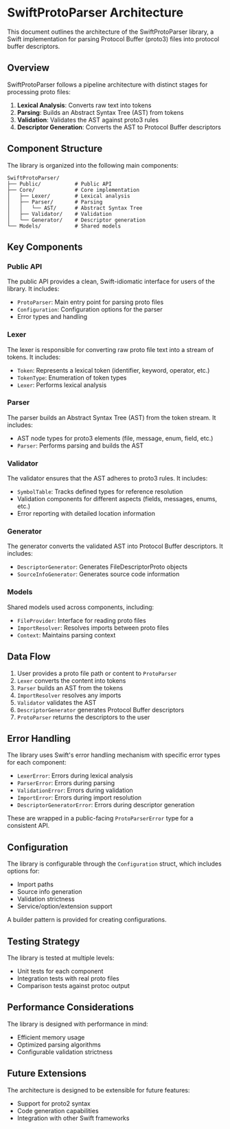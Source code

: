 # SwiftProtoParser Architecture

This document outlines the architecture of the SwiftProtoParser library, a Swift implementation for parsing Protocol Buffer (proto3) files into protocol buffer descriptors.

## Overview

SwiftProtoParser follows a pipeline architecture with distinct stages for processing proto files:

1. **Lexical Analysis**: Converts raw text into tokens
2. **Parsing**: Builds an Abstract Syntax Tree (AST) from tokens
3. **Validation**: Validates the AST against proto3 rules
4. **Descriptor Generation**: Converts the AST to Protocol Buffer descriptors

## Component Structure

The library is organized into the following main components:

```
SwiftProtoParser/
├── Public/           # Public API
├── Core/             # Core implementation
│   ├── Lexer/        # Lexical analysis
│   ├── Parser/       # Parsing
│   │   └── AST/      # Abstract Syntax Tree
│   ├── Validator/    # Validation
│   └── Generator/    # Descriptor generation
└── Models/           # Shared models
```

## Key Components

### Public API

The public API provides a clean, Swift-idiomatic interface for users of the library. It includes:

- `ProtoParser`: Main entry point for parsing proto files
- `Configuration`: Configuration options for the parser
- Error types and handling

### Lexer

The lexer is responsible for converting raw proto file text into a stream of tokens. It includes:

- `Token`: Represents a lexical token (identifier, keyword, operator, etc.)
- `TokenType`: Enumeration of token types
- `Lexer`: Performs lexical analysis

### Parser

The parser builds an Abstract Syntax Tree (AST) from the token stream. It includes:

- AST node types for proto3 elements (file, message, enum, field, etc.)
- `Parser`: Performs parsing and builds the AST

### Validator

The validator ensures that the AST adheres to proto3 rules. It includes:

- `SymbolTable`: Tracks defined types for reference resolution
- Validation components for different aspects (fields, messages, enums, etc.)
- Error reporting with detailed location information

### Generator

The generator converts the validated AST into Protocol Buffer descriptors. It includes:

- `DescriptorGenerator`: Generates FileDescriptorProto objects
- `SourceInfoGenerator`: Generates source code information

### Models

Shared models used across components, including:

- `FileProvider`: Interface for reading proto files
- `ImportResolver`: Resolves imports between proto files
- `Context`: Maintains parsing context

## Data Flow

1. User provides a proto file path or content to `ProtoParser`
2. `Lexer` converts the content into tokens
3. `Parser` builds an AST from the tokens
4. `ImportResolver` resolves any imports
5. `Validator` validates the AST
6. `DescriptorGenerator` generates Protocol Buffer descriptors
7. `ProtoParser` returns the descriptors to the user

## Error Handling

The library uses Swift's error handling mechanism with specific error types for each component:

- `LexerError`: Errors during lexical analysis
- `ParserError`: Errors during parsing
- `ValidationError`: Errors during validation
- `ImportError`: Errors during import resolution
- `DescriptorGeneratorError`: Errors during descriptor generation

These are wrapped in a public-facing `ProtoParserError` type for a consistent API.

## Configuration

The library is configurable through the `Configuration` struct, which includes options for:

- Import paths
- Source info generation
- Validation strictness
- Service/option/extension support

A builder pattern is provided for creating configurations.

## Testing Strategy

The library is tested at multiple levels:

- Unit tests for each component
- Integration tests with real proto files
- Comparison tests against protoc output

## Performance Considerations

The library is designed with performance in mind:

- Efficient memory usage
- Optimized parsing algorithms
- Configurable validation strictness

## Future Extensions

The architecture is designed to be extensible for future features:

- Support for proto2 syntax
- Code generation capabilities
- Integration with other Swift frameworks 